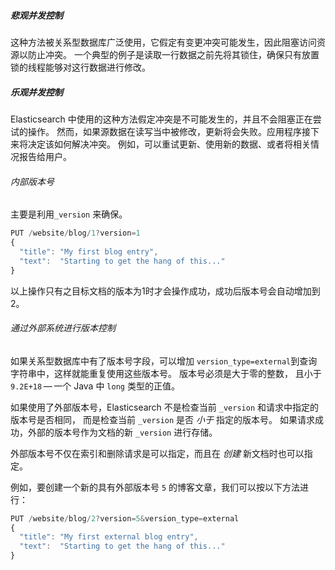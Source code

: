 ##### 悲观并发控制

这种方法被关系型数据库广泛使用，它假定有变更冲突可能发生，因此阻塞访问资源以防止冲突。 一个典型的例子是读取一行数据之前先将其锁住，确保只有放置锁的线程能够对这行数据进行修改。

##### 乐观并发控制

Elasticsearch 中使用的这种方法假定冲突是不可能发生的，并且不会阻塞正在尝试的操作。 然而，如果源数据在读写当中被修改，更新将会失败。应用程序接下来将决定该如何解决冲突。 例如，可以重试更新、使用新的数据、或者将相关情况报告给用户。

###### 内部版本号

主要是利用`_version` 来确保。

```js
PUT /website/blog/1?version=1 
{
  "title": "My first blog entry",
  "text":  "Starting to get the hang of this..."
}
```

以上操作只有之目标文档的版本为1时才会操作成功，成功后版本号会自动增加到2。

###### 通过外部系统进行版本控制

如果关系型数据库中有了版本号字段，可以增加 `version_type=external`到查询字符串中，这样就能重复使用这些版本号。 版本号必须是大于零的整数， 且小于 `9.2E+18` — 一个 Java 中 `long` 类型的正值。

如果使用了外部版本号，Elasticsearch 不是检查当前 `_version` 和请求中指定的版本号是否相同， 而是检查当前 `_version` 是否 *小于* 指定的版本号。 如果请求成功，外部的版本号作为文档的新 `_version` 进行存储。

外部版本号不仅在索引和删除请求是可以指定，而且在 *创建* 新文档时也可以指定。

例如，要创建一个新的具有外部版本号 `5` 的博客文章，我们可以按以下方法进行：

```js
PUT /website/blog/2?version=5&version_type=external
{
  "title": "My first external blog entry",
  "text":  "Starting to get the hang of this..."
}
```




